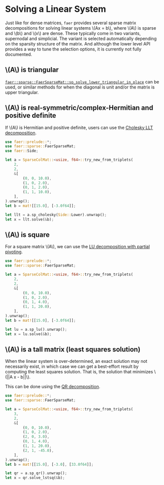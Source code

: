 # Solving a Linear System

Just like for dense matrices, `faer` provides several sparse matrix decompositions for solving linear systems \\(Ax = b\\), where \\(A\\) is sparse and \\(b\\) and \\(x\\) are dense.
These typically come in two variants, supernodal and simplicial.
The variant is selected automatically depending on the sparsity structure of the matrix.
And although the lower level API provides a way to tune the selection options, it is currently not fully documented.

## \\(A\\) is triangular
[`faer::sparse::FaerSparseMat::sp_solve_lower_triangular_in_place`](https://docs.rs/faer/latest/faer/sparse/struct.SparseColMat.html#method.sp_solve_lower_triangular_in_place) can be used, or similar methods for when the diagonal is unit and/or the matrix is upper triangular.

## \\(A\\) is real-symmetric/complex-Hermitian and positive definite
If \\(A\\) is Hermitian and positive definite, users can use the [Cholesky LLT decomposition](https://docs.rs/faer/latest/faer/sparse/struct.SparseColMat.html#method.sp_cholesky).

```rust
use faer::prelude::*;
use faer::sparse::FaerSparseMat;
use faer::Side;

let a = SparseColMat::<usize, f64>::try_new_from_triplets(
    2,
    2,
    &[
        (0, 0, 10.0),
        (1, 0, 2.0),
        (0, 1, 2.0),
        (1, 1, 10.0),
    ],
).unwrap();
let b = mat![[15.0], [-3.0f64]];

let llt = a.sp_cholesky(Side::Lower).unwrap();
let x = llt.solve(&b);
```

## \\(A\\) is square
For a square matrix \\(A\\), we can use the [LU decomposition with partial pivoting](https://docs.rs/faer/latest/faer/sparse/struct.SparseColMat.html#method.sp_lu).

```rust
use faer::prelude::*;
use faer::sparse::FaerSparseMat;

let a = SparseColMat::<usize, f64>::try_new_from_triplets(
    2,
    2,
    &[
        (0, 0, 10.0),
        (1, 0, 2.0),
        (0, 1, 4.0),
        (1, 1, 20.0),
    ],
).unwrap();
let b = mat![[15.0], [-3.0f64]];

let lu = a.sp_lu().unwrap();
let x = lu.solve(&b);
```

## \\(A\\) is a tall matrix (least squares solution)
When the linear system is over-determined, an exact solution may not
necessarily exist, in which case we can get a best-effort result by computing
the least squares solution.
That is, the solution that minimizes \\(||A x - b||\\).

This can be done using the [QR decomposition](https://docs.rs/faer/latest/faer/sparse/struct.SparseColMat.html#method.sp_qr).
```rust
use faer::prelude::*;
use faer::sparse::FaerSparseMat;

let a = SparseColMat::<usize, f64>::try_new_from_triplets(
    3,
    2,
    &[
        (0, 0, 10.0),
        (1, 0, 2.0),
        (2, 0, 3.0),
        (0, 1, 4.0),
        (1, 1, 20.0),
        (2, 1, -45.0),
    ],
).unwrap();
let b = mat![[15.0], [-3.0], [33.0f64]];

let qr = a.sp_qr().unwrap();
let x = qr.solve_lstsq(&b);
```
